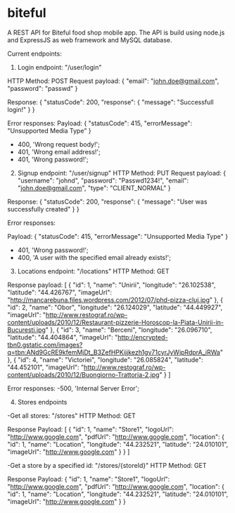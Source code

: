 # biteful
A REST API for Biteful food shop mobile app. The API is build using node.js and ExpressJS as web framework and MySQL database.

Current endpoints:

1. Login endpoint: "/user/login"

HTTP Method: POST
Request payload:
      {
        "email": "john.doe@gmail.com",
        "password": "passwd"
      }

Response:
{
    "statusCode": 200,
    "response": {
        "message": "Successfull login!"
    }
}

Error responses:
    Payload:
      {
        "statusCode": 415,
        "errorMessage": "Unsupported Media Type"
      }

- 400, 'Wrong request body!';
- 401, 'Wrong email address!';
- 401, 'Wrong password!';

2. Signup endpoint: "/user/signup"
HTTP Method: PUT
Request payload:
    {
    	"username": "johnd",
    	"password": "Passwd1234!",
    	"email": "john.doe@gmail.com",
    	"type": "CLIENT_NORMAL"
    }

Response:
    {
        "statusCode": 200,
        "response": {
            "message": "User was successfully created"
        }
    }

Error responses:

  Payload:
    {
      "statusCode": 415,
      "errorMessage": "Unsupported Media Type"
    }

- 401, 'Wrong password!';
- 400, 'A user with the specified email already exists!';

3. Locations endpoint: "/locations"
HTTP Method: GET

Response payload:
[
    {
        "id": 1,
        "name": "Unirii",
        "longitude": "26.102538",
        "latitude": "44.426767",
        "imageUrl": "http://mancarebuna.files.wordpress.com/2012/07/phd-pizza-cluj.jpg"
    },
    {
        "id": 2,
        "name": "Obor",
        "longitude": "26.124029",
        "latitude": "44.449927",
        "imageUrl": "http://www.restograf.ro/wp-content/uploads/2010/12/Restaurant-pizzerie-Horoscop-la-Piata-Unirii-in-Bucuresti.jpg"
    },
    {
        "id": 3,
        "name": "Berceni",
        "longitude": "26.096710",
        "latitude": "44.404864",
        "imageUrl": "http://encrypted-tbn0.gstatic.com/images?q=tbn:ANd9GcRE9kfemMjDt_B3ZefHPKijjkezh1gv71cyrJyWjpRdprA_iRWa"
    },
    {
        "id": 4,
        "name": "Victoriei",
        "longitude": "26.085824",
        "latitude": "44.452101",
        "imageUrl": "http://www.restograf.ro/wp-content/uploads/2010/12/Buongiorno-Trattoria-2.jpg"
    }
]

Error responses:
-500, 'Internal Server Error';

4. Stores endpoints

-Get all stores: "/stores"
HTTP Method: GET

Response Payload:
    [
        {
            "id": 1,
            "name": "Store1",
            "logoUrl": "http://www.google.com",
            "pdfUrl": "http://www.google.com",
            "location": {
                "id": 1,
                "name": "Location",
                "longitude": "44.232521",
                "latitude": "24.010101",
                "imageUrl": "http://www.google.com"
            }
        }
    ]

-Get a store by a specified id: "/stores/{storeId}"
HTTP Method: GET

Response Payload:
      {
          "id": 1,
          "name": "Store1",
          "logoUrl": "http://www.google.com",
          "pdfUrl": "http://www.google.com",
          "location": {
              "id": 1,
              "name": "Location",
              "longitude": "44.232521",
              "latitude": "24.010101",
              "imageUrl": "http://www.google.com"
          }
      }
